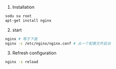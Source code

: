1. Installation
```bash
sodu su root
apt-get install nginx
```
2. start
```bash
nginx # 等于下面
nginx -c /etc/nginx/nginx.conf # 从一个配置文件启动
```
3. Refresh configuration
```bash
nginx -s reload
```